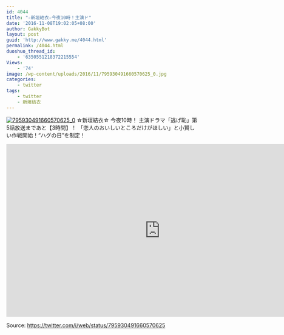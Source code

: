 ```yaml
---
id: 4044
title: "☆新垣結衣☆今夜10時！主演ド"
date: '2016-11-08T19:02:05+08:00'
author: GakkyBot
layout: post
guid: 'http://www.gakky.me/4044.html'
permalink: /4044.html
duoshuo_thread_id:
    - '6350551218372215554'
Views:
    - '74'
image: /wp-content/uploads/2016/11/795930491660570625_0.jpg
categories:
    - twitter
tags:
    - twitter
    - 新垣结衣
---
```


[![795930491660570625_0](http://www.yui-aragaki.org/wp-content/uploads/2016/11/795930491660570625_0.jpg)](http://www.yui-aragaki.org/wp-content/uploads/2016/11/795930491660570625_0.jpg)
☆新垣結衣☆
今夜10時！
主演ドラマ「逃げ恥」第5話放送まであと【3時間】！
「恋人のおいしいところだけがほしい」と小賢しい作戦開始！“ハグの日”を制定！
<iframe allowfullscreen="" frameborder="0" height="456" loading="lazy" src="https://www.youtube.com/embed/RmixNXvkorw?feature=oembed" width="810"></iframe>

Source: <https://twitter.com/i/web/status/795930491660570625>
